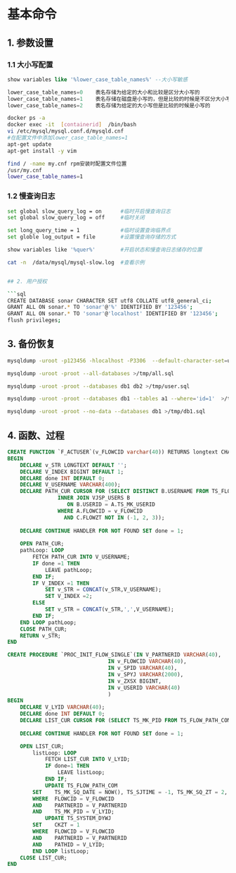 # 基本命令

## 1. 参数设置

### 1.1 大小写配置

```sql
show variables like '%lower_case_table_names%' --大小写敏感

lower_case_table_names=0   	表名存储为给定的大小和比较是区分大小写的 
lower_case_table_names=1    表名存储在磁盘是小写的，但是比较的时候是不区分大小写
lower_case_table_names=2	表名存储为给定的大小写但是比较的时候是小写的

```

```bash
docker ps -a
docker exec -it  [containerid]  /bin/bash
vi /etc/mysql/mysql.conf.d/mysqld.cnf 
#在配置文件中添加lower_case_table_names=1
apt-get update
apt-get install -y vim

find / -name my.cnf rpm安装时配置文件位置
/usr/my.cnf
lower_case_table_names=1

```

### 1.2 慢查询日志

```bash
set global slow_query_log = on		#临时开启慢查询日志
set global slow_query_log = off		#临时关闭

set long_query_time = 1				#临时设置查询临界点
set globle log_output = file 		#设置慢查询存储的方式

show variables like '%quer%' 		#开启状态和慢查询日志储存的位置

cat -n  /data/mysql/mysql-slow.log	#查看示例


## 2. 用户授权

```sql
CREATE DATABASE sonar CHARACTER SET utf8 COLLATE utf8_general_ci;
GRANT ALL ON sonar.* TO 'sonar'@'%' IDENTIFIED BY '123456';
GRANT ALL ON sonar.* TO 'sonar'@'localhost' IDENTIFIED BY '123456';
flush privileges;
```

## 3. 备份恢复

```bash
mysqldump -uroot -p123456 -hlocalhost -P3306  --default-character-set=utf8   --flush-privileges  --hex-blob  --routines  --triggers  --tz-utc  --no-create-db jeecmsv9 > d:/aa.dump

mysqldump -uroot -proot --all-databases >/tmp/all.sql

mysqldump -uroot -proot --databases db1 db2 >/tmp/user.sql

mysqldump -uroot -proot --databases db1 --tables a1 --where='id=1'  >/tmp/a1.sql

mysqldump -uroot -proot --no-data --databases db1 >/tmp/db1.sql

```


## 4. 函数、过程
```sql
CREATE FUNCTION `F_ACTUSER`(v_FLOWCID varchar(40)) RETURNS longtext CHARSET utf8
BEGIN
	DECLARE v_STR LONGTEXT DEFAULT '';
	DECLARE V_INDEX BIGINT DEFAULT 1;
	DECLARE done INT DEFAULT 0;
	DECLARE V_USERNAME VARCHAR(400);
	DECLARE PATH_CUR CURSOR FOR (SELECT DISTINCT B.USERNAME FROM TS_FLOW_PATH_COM A
                INNER JOIN VJSP_USERS B
                   ON B.USERID = A.TS_MK_USERID
                WHERE A.FLOWCID = v_FLOWCID
                  AND C.FLOWZT NOT IN (-1, 2, 3));
									
	DECLARE CONTINUE HANDLER FOR NOT FOUND SET done = 1;
	
	OPEN PATH_CUR;
	pathLoop: LOOP
		FETCH PATH_CUR INTO V_USERNAME;
		IF done =1 THEN
			LEAVE pathLoop; 
		END IF; 
		IF V_INDEX =1 THEN
			SET v_STR = CONCAT(v_STR,V_USERNAME);
			SET V_INDEX =2;
		ELSE
			SET v_STR = CONCAT(v_STR,',',V_USERNAME);
		END IF;
	END LOOP pathLoop;
	CLOSE PATH_CUR;
	RETURN v_STR;
END
```

```sql
CREATE PROCEDURE `PROC_INIT_FLOW_SINGLE`(IN V_PARTNERID VARCHAR(40),
                                IN v_FLOWCID VARCHAR(40),
                                IN v_SPID VARCHAR(40),
                                IN v_SPYJ VARCHAR(2000),
                                IN v_ZXSX BIGINT,
                                IN v_USERID VARCHAR(40)
                                )
BEGIN
	DECLARE V_LYID VARCHAR(40);
	DECLARE done INT DEFAULT 0; 
	DECLARE LIST_CUR CURSOR FOR (SELECT TS_MK_PID FROM TS_FLOW_PATH_COM WHERE FLOWCID = V_FLOWCID AND PARTNERID = V_PARTNERID AND TS_MK_ZX_SX = v_ZXSX AND TS_MK_ZX_SX >= 0  AND TS_MK_PID = v_SPID);
	
	DECLARE CONTINUE HANDLER FOR NOT FOUND SET done = 1;

	OPEN LIST_CUR;
		listLoop: LOOP
			FETCH LIST_CUR INTO V_LYID;
			IF done=1 THEN
				LEAVE listLoop; 
			END IF; 
			UPDATE TS_FLOW_PATH_COM
        SET    TS_MK_SQ_DATE = NOW(), TS_SJTIME = -1, TS_MK_SQ_ZT = 2, TS_MK_SQ_YJ = v_SPYJ, TS_BTN_ID = -1, TS_BTN_NAME = V_SPYJ
        WHERE  FLOWCID = V_FLOWCID
        AND    PARTNERID = V_PARTNERID
        AND    TS_MK_PID = V_LYID;
			UPDATE TS_SYSTEM_DYWJ
        SET    CKZT = 1
        WHERE  FLOWCID = V_FLOWCID
        AND    PARTNERID = V_PARTNERID
        AND    PATHID = V_LYID;
		END LOOP listLoop;
	CLOSE LIST_CUR;
END
```

